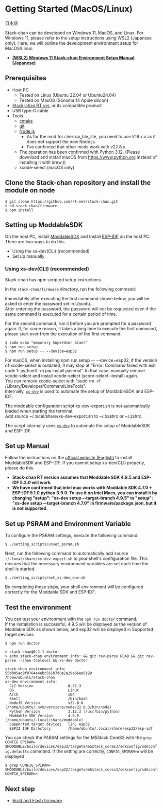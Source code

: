 # Getting Started (MacOS/Linux)

[日本語](./getting-started_ja.md)

Stack-chan can be developed on Windows 11, MacOS, and Linux. For Windows 11, please refer to the setup instructions using WSL2 (Japanese only). Here, we will outline the development environment setup for MacOS/Linux.

* **[(WSL2) Windows 11 Stack-chan Environment Setup Manual (Japanese)](./getting-started-wsl2_ja.md)**

## Prerequisites

* Host PC
    * Tested on Linux (Ubuntu 22.04 or Ubuntu24.04)
    * Tested on MaxOS (Sonoma 14 Apple silicon)
* [Stack-chan RT ver.](https://rt-net.jp/products/rt-stackchan/) or its compatible product
* USB type-C cable
* Tools
  * [cmake](https://cmake.org/)
  * [git](https://git-scm.com/)
  * [Node.js](https://nodejs.org/en/)
    * As for the mod for cherrup_ble_lite, you need to use V18.x.x as it does not support the new Node.js.
    * I've confirmed that other mods work with v22.8.x.
  * The operation has been confirmed with Python 3.12. (Please download and install macOS from https://www.python.org instead of installing it with brew.)) 
  * xcode-select (macOS only)

## Clone the Stack-chan repository and install the module on node

```console
$ git clone https://github.com/rt-net/stack-chan.git
$ cd stack-chan/firmware
$ npm install
```

## Setting up ModdableSDK

On the host PC, install [ModdableSDK](https://github.com/Moddable-OpenSource/moddable) and
Install [ESP-IDF](https://docs.espressif.com/projects/esp-idf/en/latest/esp32/get-started/index.html) on the host PC.
There are two ways to do this.

- Using the xs-dev(CLI) (recommended)
- Set up manually

### Using xs-dev(CLI) (recommended)
Stack-chan has npm scripted setup instructions.

In the `stack-chan/firmware` directory, run the following command:

Immediately after executing the first command shown below, you will be asked to enter the password set in Ubuntu.  
After entering the password, the password will not be requested even if the same command is executed for a certain period of time.   

For the second command, run it before you are prompted for a password again. If, for some reason, it takes a long time to execute the first command, please start over from the execution of the first command.

```console
$ sudo echo "emporary SuperUser Grant"
$ npm run setup
$ npm run setup -- --device=esp32
```

For macOS, when installing npm run setup -- --device=esp32, if the version of xcode-select is outdated, it may stop at "Error: Command failed with exit code 1: python3 -m pip install pyserial". In that case, manually remove xcode-select and install xcode-select (xcord-select –install) again.  
You can remove xcode-select with "sudo rm -rf /Library/Developer/CommandLineTools".   
Internally, [`xs-dev`](https://github.com/HipsterBrown/xs-dev)  is used to automate the setup of ModdableSDK and ESP-IDF.

The moddable configuration script xs-dev-export.sh is not automatically loaded when starting the terminal.   
Add source ~/.local/share/xs-dev-export.sh to ~/.bashrc or ~/.zshrc.

The script internally uses [`xs-dev`](https://github.com/HipsterBrown/xs-dev) to automate the setup of ModdableSDK and ESP-IDF.

## Set up Manual

Follow the instructions on the [official website (English)](https://github.com/Moddable-OpenSource/moddable/blob/public/documentation/Moddable%20SDK%20-%20Getting%20Started.md) to install ModdableSDK and ESP-IDF.
If you cannot setup xs-dev(CLI) properly, please do this.

- **Stack-chan RT version assumes that Moddable SDK 4.9.5 and ESP-IDF 5.3.0 will work.**
- **We have confirmed that intel mac works with Moddable SDK 4.7.0 + ESP-IDF 5.1.0 python 3.9.0. To use it on Intel Macs, you can install it by changing "setup": "xs-dev setup --target-branch 4.9.5" to "setup": "xs-dev setup --target-branch 4.7.0" in firmware/package.json, but it is not supported.**

## Set up PSRAM and Environment Variable

To configure the PSRAM settings, execute the following command.

```console
$ ./setting_scripts/unset_psram.sh
```

Next, run the following command to automatically add source `~/.local/share/xs-dev-export.sh` to your shell's configuration file. This ensures that the necessary environment variables are set each time the shell is started.

```console
$ ./setting_scripts/set_xs-dev_env.sh 
```

By completing these steps, your shell environment will be configured correctly for the Moddable SDK and ESP-IDF.

## Test the environment

You can test your environment with the `npm run doctor` command.   
If the installation is successful, 4.9.5 will be displayed as the version of Moddable SDK as shown below, and esp32 will be displayed in Supported target devices.

```console
$ npm run doctor

> stack-chan@0.2.1 doctor
> echo stack-chan environment info: && git rev-parse HEAD && git rev-parse --show-toplevel && xs-dev doctor

stack-chan environment info:
55d005ac9f0764a4ebc561b7d0a2a29a66ee5199
/home/ubuntu/stack-chan
xs-dev environment info:
  CLI Version                0.32.3
  OS                         Linux
  Arch                       x64
  Shell                      /bin/bash
  NodeJS Version             v22.8.0 (/home/ubuntu/.nvm/versions/node/22.8.0/bin/node)
  Python Version             3.12.3 (/usr/bin/python)
  Moddable SDK Version       4.9.5 (/home/ubuntu/.local/share/moddable)
  Supported target devices   lin, esp32
  ESP32 IDF Directory        /home/ubuntu/.local/share/esp32/esp-idf
```


You can check the PARAM settings for the M5Stack CoreS3 with the `grep CONFIG_SPIRAM= $MODDABLE/build/devices/esp32/targets/m5stack_cores3/sdkconfig/sdkconfig.defaults` command.
If the setting are correctly, `CONFIG_SPIRAM=n` will be displayed

```console
$ grep CONFIG_SPIRAM= $MODDABLE/build/devices/esp32/targets/m5stack_cores3/sdkconfig/sdkconfig.defaults
CONFIG_SPIRAM=n
```

## Next step

- [Build and Flash firmware](./flashing-firmware.md)
